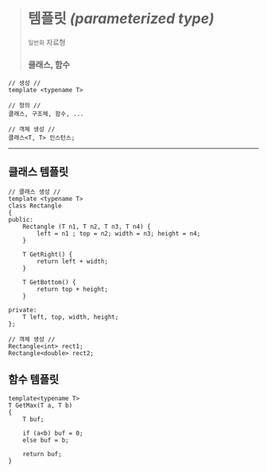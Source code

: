 ># 템플릿 *(parameterized type)*
>`일반화` 자료형
> 
>### 클래스, 함수
```
// 생성 //
template <typename T>

// 정의 //
클래스, 구조체, 함수, ...

// 객체 생성 //
클래스<T, T> 인스턴스;
```
---

## 클래스 템플릿
```
// 클래스 생성 //
template <typename T>
class Rectangle 
{
public:
    Rectangle (T n1, T n2, T n3, T n4) {
        left = n1 ; top = n2; width = n3; height = n4;
    }

    T GetRight() {
        return left + width;
    }

    T GetBottom() {
        return top + height;
    }

private:
    T left, top, width, height;
};

// 객체 생성 //
Rectangle<int> rect1;
Rectangle<double> rect2;
```

## 함수 템플릿
```
template<typename T>
T GetMax(T a, T b)  
{
    T buf;

    if (a<b) buf = 0;
    else buf = b;

    return buf;
}
```


